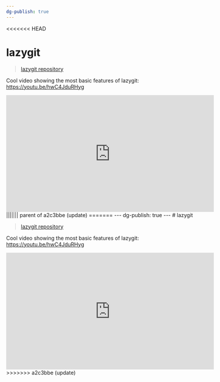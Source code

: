 ```yaml
---
dg-publish: true
---
```

<<<<<<< HEAD
# lazygit

> [lazygit repository](https://github.com/jesseduffield/lazygit)

Cool video showing the most basic features of lazygit: <https://youtu.be/hwC4JduRHyg>

<iframe width="560" height="315" src="https://www.youtube.com/embed/hwC4JduRHyg?si=-UlXn1elw0_se-ra" title="YouTube video player" frameborder="0" allow="accelerometer; autoplay; clipboard-write; encrypted-media; gyroscope; picture-in-picture; web-share" allowfullscreen></iframe>
||||||| parent of a2c3bbe (update)
=======
---
dg-publish: true
---
# lazygit

> [lazygit repository](https://github.com/jesseduffield/lazygit)

Cool video showing the most basic features of lazygit: <https://youtu.be/hwC4JduRHyg>

<iframe width="560" height="315" src="https://www.youtube.com/embed/hwC4JduRHyg?si=-UlXn1elw0_se-ra" title="YouTube video player" frameborder="0" allow="accelerometer; autoplay; clipboard-write; encrypted-media; gyroscope; picture-in-picture; web-share" allowfullscreen></iframe>
>>>>>>> a2c3bbe (update)
